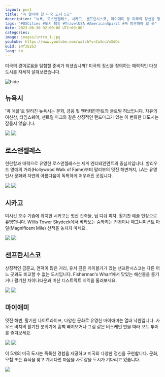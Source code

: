 ```yaml
---
layout: post
title: "꼭 알아야 할 미국 도시 5곳"
description: "뉴욕, 로스앤젤레스, 시카고, 샌프란시스코, 마이애미 등 미국의 정신을 정의하는 매혹적인 미국 도시 5곳을 둘러보세요."
tags: "#USCities #도시 탐험 #TravelUSA #AmericanSpirit #꼭 방문해야 할 곳"
date: 2023-06-30 02:00:00 UTC+09:00"
categories: 
image: images/intro_1.jpg
youtube: https://www.youtube.com/watch?v=2u3cuVoXdDc
uuid: 14f38263
lang: ko
---
```


미국의 경이로움을 탐험할 준비가 되셨습니까? 미국의 정신을 정의하는 매력적인 다섯 도시를 자세히 살펴보겠습니다.

![hide](images/intro_1.jpg)


## 뉴욕시
'빅 애플'로 알려진 뉴욕시는 문화, 금융 및 엔터테인먼트의 글로벌 허브입니다. 자유의 여신상, 타임스퀘어, 센트럴 파크와 같은 상징적인 랜드마크가 있는 이 번화한 대도시는 잠들지 않습니다.

![](images/main1_1.jpg)
![](images/main1_2.jpg)


## 로스앤젤레스
현란함과 매력으로 유명한 로스앤젤레스는 세계 엔터테인먼트의 중심지입니다. 할리우드 명예의 거리(Hollywood Walk of Fame)부터 말리부의 멋진 해변까지, LA는 유명 인사 문화와 자연의 아름다움이 독특하게 어우러진 곳입니다.

![](images/main2_1.jpg)
![](images/main2_2.jpg)


## 시카고
미시간 호수 기슭에 위치한 시카고는 멋진 건축물, 딥 디쉬 피자, 활기찬 예술 현장으로 유명합니다. Willis Tower Skydeck에서 바라보는 숨막히는 전경이나 매그니피션트 마일(Magnificent Mile) 산책을 놓치지 마세요.

![](images/main3_1.jpg)
![](images/main3_6.jpg)


## 샌프란시스코
상징적인 금문교, 언덕이 많은 거리, 유서 깊은 케이블카가 있는 샌프란시스코는 다른 어느 곳과도 비교할 수 없는 도시입니다. Fisherman's Wharf에서 ​​맛있는 해산물을 즐기거나 활기찬 차이나타운과 미션 디스트릭트 지역을 둘러보세요.

![](images/main4_1.jpg)
![](images/main4_2.jpg)


## 마이애미
멋진 해변, 활기찬 나이트라이프, 다양한 문화로 유명한 마이애미는 열대 낙원입니다. 사우스 비치의 활기찬 분위기에 흠뻑 빠져보거나 그림 같은 비스케인 만을 따라 보트 투어를 즐겨보세요.

![](images/main5_1.jpg)
![](images/main5_2.jpg)




이 5개의 미국 도시는 독특한 경험을 제공하고 미국의 다양한 정신을 구현합니다. 문화, 모험 또는 휴식을 찾고 계시다면 마음을 사로잡을 도시가 기다리고 있습니다.

![](images/intro_2.jpg)

